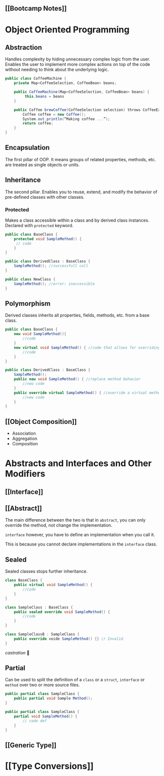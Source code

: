 [[Bootcamp Notes]]
---
# Object Oriented Programming
## Abstraction
Handles complexity by hiding unnecessary complex logic from the user. 
Enables the user to implement more complex actions on top of the code without
needing to think about the underlying logic.

```csharp
public class CoffeeMachine {
    private Map<CoffeeSelection, CoffeeBean> beans;

    public CoffeeMachine(Map<CoffeeSelection, CoffeeBean> beans) { 
         this.beans = beans
    }

    public Coffee brewCoffee(CoffeeSelection selection) throws CoffeeException {
        Coffee coffee = new Coffee();
        System.out.println(“Making coffee ...”);
        return coffee;
    }
}
```

## Encapsulation
The first pillar of OOP. It means groups of related properties, methods, etc. are treated as single objects or units.
## Inheritance 
The second pillar. Enables you to reuse, extend, and modify the behavior of pre-defined
classes with other classes.

### Protected
Makes a class accessible within a class and by derived class instances. Declared with `protected` keyword.
```csharp
public class BaseClass {
	protected void SampleMethod() {
	 // code
	}
}

public class DerivedClass : BaseClass {
	SampleMethod(); //successfull call
}

public class NewClass {
	SampleMethod(); //error: inaccessible
}
```

## Polymorphism
Derived classes inherits all properties, fields, methods, etc. from a base class.
```csharp
public class BaseClass {
	new void SampleMethod(){
		//code
	}
	new virtual void SampleMethod() { //code that allows for overriding
		//code
	}
}

public class DerivedClass : BaseClass {
	SampleMethod();
	public new void SampleMethod() { //replace method behavior
		//new code
	} 
	public override virtual SampleMethod() { //override a virtual method
		//new code
	}
}
```

## [[Object Composition]]
- Association
- Aggregation
- Composition

# Abstracts and Interfaces and Other Modifiers
## [[Interface]]

## [[Abstract]]

The main difference between the two is that in `abstract`, you can only override the method, not change the implementation. 

`interface` however, you have to define an implementation when you call it. 

This is because you cannot declare implementations in the `interface` class.

## Sealed
Sealed classes stops further inheritance.

```csharp
class BaseClass {
	public virtual void SampleMethod() {
		//code
	}
}

class SampleClass : BaseClass {
	public sealed override void SampleMethod() {
		//code
	}
}

class SampleClassB : SampleClass {
	public override voide SampleMethod() {} // Invalid
}
```
*castration* 🥶

## Partial
Can be used to split the definition of a `class` or a `struct`, `interface` or `method` over two or more source files.
```csharp
public partial class SampleClass {
	public partial void Sample Method();
}

public partial class SampleClass {
	partial void SampleMethod() {
		// code def
	}
}
```

## [[Generic Type]]

# [[Type Conversions]]